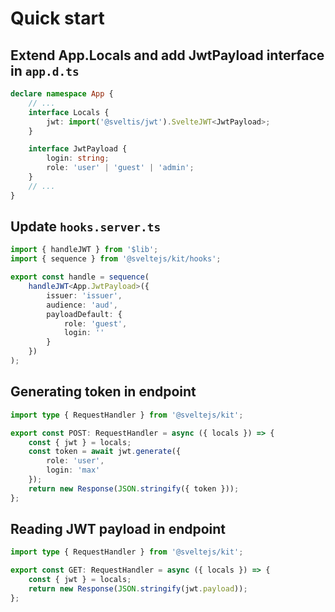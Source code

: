 # Quick start

## Extend App.Locals and add JwtPayload interface in `app.d.ts`

```ts
declare namespace App {
	// ...
	interface Locals {
		jwt: import('@sveltis/jwt').SvelteJWT<JwtPayload>;
	}

	interface JwtPayload {
		login: string;
		role: 'user' | 'guest' | 'admin';
	}
	// ...
}
```

## Update `hooks.server.ts`

```ts
import { handleJWT } from '$lib';
import { sequence } from '@sveltejs/kit/hooks';

export const handle = sequence(
	handleJWT<App.JwtPayload>({
		issuer: 'issuer',
		audience: 'aud',
		payloadDefault: {
			role: 'guest',
			login: ''
		}
	})
);
```

## Generating token in endpoint

```ts
import type { RequestHandler } from '@sveltejs/kit';

export const POST: RequestHandler = async ({ locals }) => {
	const { jwt } = locals;
	const token = await jwt.generate({
		role: 'user',
		login: 'max'
	});
	return new Response(JSON.stringify({ token }));
};
```

## Reading JWT payload in endpoint

```ts
import type { RequestHandler } from '@sveltejs/kit';

export const GET: RequestHandler = async ({ locals }) => {
	const { jwt } = locals;
	return new Response(JSON.stringify(jwt.payload));
};
```
